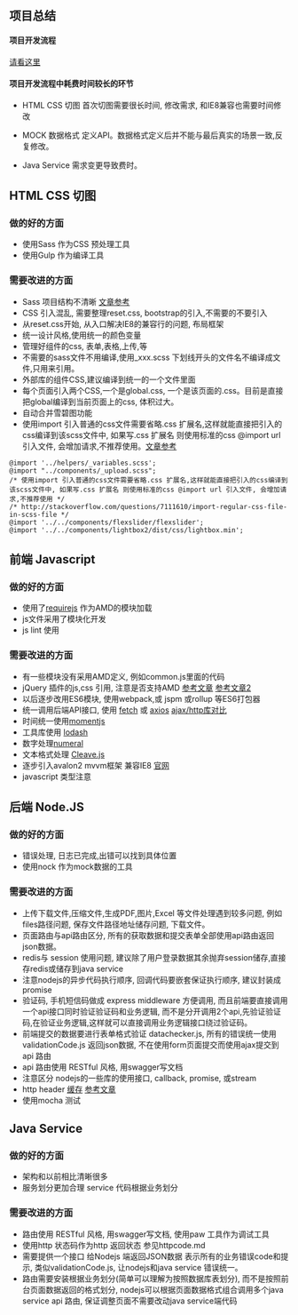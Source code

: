 ## 项目总结


#### 项目开发流程 

[请看这里](index.html)

#### 项目开发流程中耗费时间较长的环节

- HTML CSS 切图 首次切图需要很长时间, 修改需求, 和IE8兼容也需要时间修改

- MOCK 数据格式 定义API。数据格式定义后并不能与最后真实的场景一致,反复修改。

- Java Service 需求变更导致费时。



## HTML CSS 切图 

### 做的好的方面

- 使用Sass 作为CSS 预处理工具
- 使用Gulp 作为编译工具


### 需要改进的方面

- Sass 项目结构不清晰 [文章参考](http://www.w3cplus.com/preprocessor/architecture-sass-project.html)
- CSS 引入混乱, 需要整理reset.css, bootstrap的引入,不需要的不要引入
- 从reset.css开始, 从入口解决IE8的兼容行的问题, 布局框架
- 统一设计风格,使用统一的颜色变量
- 管理好组件的css, 表单,表格,上传,等
- 不需要的sass文件不用编译,使用_xxx.scss 下划线开头的文件名不编译成文件,只用来引用。
- 外部库的组件CSS,建议编译到统一的一个文件里面
- 每个页面引入两个CSS,一个是global.css, 一个是该页面的.css。目前是直接把global编译到当前页面上的css, 体积过大。
- 自动合并雪碧图功能
- 使用import 引入普通的css文件需要省略.css 扩展名,这样就能直接把引入的css编译到该scss文件中, 如果写.css 扩展名 则使用标准的css @import url 引入文件, 会增加请求,不推荐使用。[文章参考](http://stackoverflow.com/questions/7111610/import-regular-css-file-in-scss-file)

```
@import '../helpers/_variables.scss';
@import "../components/_upload.scss";
/* 使用import 引入普通的css文件需要省略.css 扩展名,这样就能直接把引入的css编译到该scss文件中, 如果写.css 扩展名 则使用标准的css @import url 引入文件, 会增加请求,不推荐使用 */
/* http://stackoverflow.com/questions/7111610/import-regular-css-file-in-scss-file */
@import '../../components/flexslider/flexslider';
@import '../../components/lightbox2/dist/css/lightbox.min';

```



## 前端 Javascript  

### 做的好的方面

- 使用了[requirejs](http://requirejs.org/) 作为AMD的模块加载
- js文件采用了模块化开发
- js lint 使用

### 需要改进的方面

- 有一些模块没有采用AMD定义, 例如common.js里面的代码
- jQuery 插件的js,css 引用, 注意是否支持AMD [参考文章](http://www.css88.com/archives/4826) [参考文章2](https://www.zhihu.com/question/33448231)
- 以后逐步改用ES6模块, 使用webpack,或 jspm 或rollup 等ES6打包器
- 统一调用后端API接口, 使用 [fetch](https://github.com/github/fetch) 或 [axios](https://github.com/mzabriskie/axios) [ajax/http库对比](https://www.sitepoint.com/comparison-javascript-http-libraries/)
- 时间统一使用[momentjs](http://momentjs.com/) 
- 工具库使用 [lodash](https://lodash.com/) 
- 数字处理[numeral](https://github.com/adamwdraper/Numeral-js)
- 文本格式处理 [Cleave.js](http://nosir.github.io/cleave.js/)
- 逐步引入avalon2 mvvm框架 兼容IE8 [官网](https://www.npmjs.com/package/avalon2)
- javascript 类型注意

## 后端 Node.JS 

### 做的好的方面

- 错误处理, 日志已完成,出错可以找到具体位置
- 使用nock 作为mock数据的工具

### 需要改进的方面

- 上传下载文件,压缩文件,生成PDF,图片,Excel 等文件处理遇到较多问题, 例如files路径问题, 保存文件路径地址储存问题, 下载文件。
- 页面路由与api路由区分, 所有的获取数据和提交表单全部使用api路由返回json数据。
- redis与 session 使用问题, 建议除了用户登录数据其余抛弃session储存,直接存redis或储存到java service
- 注意nodejs的异步代码执行顺序, 回调代码要嵌套保证执行顺序, 建议封装成promise
- 验证码, 手机短信码做成 express middleware 方便调用, 而且前端要直接调用一个api接口同时验证验证码和业务逻辑, 而不是分开调用2个api,先验证验证码,在验证业务逻辑,这样就可以直接调用业务逻辑接口绕过验证码。
- 前端提交的数据要进行表单格式验证 datachecker.js, 所有的错误统一使用validationCode.js 返回json数据, 不在使用form页面提交而使用ajax提交到api 路由
- api 路由使用 RESTful 风格, 用swagger写文档
- 注意区分 nodejs的一些库的使用接口, callback, promise, 或stream
- http header [缓存](http://web.jobbole.com/86970/) [参考文章](https://segmentfault.com/a/1190000004486640)
- 使用mocha 测试




## Java Service

### 做的好的方面

- 架构和以前相比清晰很多 
- 服务划分更加合理 service 代码根据业务划分


### 需要改进的方面

- 路由使用 RESTful 风格, 用swagger写文档, 使用paw 工具作为调试工具
- 使用http 状态码作为http 返回状态 参见httpcode.md
- 需要提供一个接口 给Nodejs 端返回JSON数据  表示所有的业务错误code和提示, 类似validationCode.js, 让nodejs和java service 错误统一。
- 路由需要安装根据业务划分(简单可以理解为按照数据库表划分), 而不是按照前台页面数据返回的格式划分, nodejs可以根据页面数据格式组合调用多个java service api 路由, 保证调整页面不需要改动java service端代码


